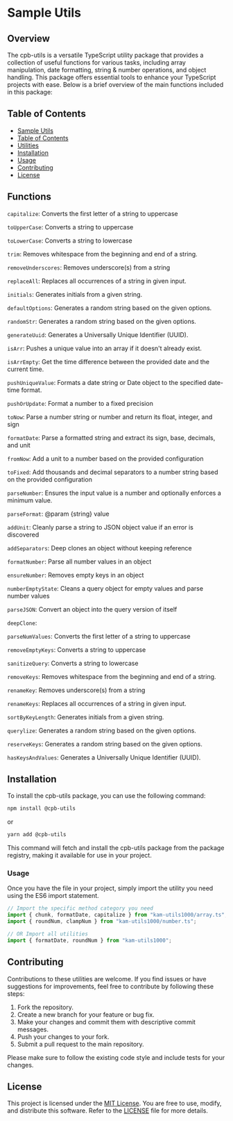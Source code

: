 # Sample Utils

## Overview

The cpb-utils is a versatile TypeScript utility package that provides a collection of useful functions for various tasks, including array manipulation, date formatting, string & number operations, and object handling. This package offers essential tools to enhance your TypeScript projects with ease. Below is a brief overview of the main functions included in this package:

## Table of Contents

* [Sample Utils](./#cpb-utils)
* [Table of Contents](./#table-of-contents)
* [Utilities](./#Functions)
* [Installation](./#Installation)
* [Usage](./#Usage)
* [Contributing](./#contributing)
* [License](./#license)

## Functions

`capitalize`: Converts the first letter of a string to uppercase

`toUpperCase`: Converts a string to uppercase

`toLowerCase`: Converts a string to lowercase

`trim`: Removes whitespace from the beginning and end of a string.

`removeUnderscores`: Removes underscore(s) from a string

`replaceAll`: Replaces all occurrences of a string in given input.

`initials`: Generates initials from a given string.

`defaultOptions`: Generates a random string based on the given options.

`randomStr`: Generates a random string based on the given options.

`generateUuid`: Generates a Universally Unique Identifier (UUID).

`isArr`: Pushes a unique value into an array if it doesn't already exist.

`isArrEmpty`: Get the time difference between the provided date and the current time.

`pushUniqueValue`: Formats a date string or Date object to the specified date-time format.

`pushOrUpdate`: Format a number to a fixed precision

`toNow`: Parse a number string or number and return its float, integer, and sign

`formatDate`: Parse a formatted string and extract its sign, base, decimals, and unit

`fromNow`: Add a unit to a number based on the provided configuration

`toFixed`: Add thousands and decimal separators to a number string based on the provided configuration

`parseNumber`: Ensures the input value is a number and optionally enforces a minimum value.

`parseFormat`: @param {string} value

`addUnit`: Cleanly parse a string to JSON object value if an error is discovered

`addSeparators`: Deep clones an object without keeping reference

`formatNumber`: Parse all number values in an object

`ensureNumber`: Removes empty keys in an object

`numberEmptyState`: Cleans a query object for empty values and parse number values

`parseJSON`: Convert an object into the query version of itself

`deepClone`:

`parseNumValues`: Converts the first letter of a string to uppercase

`removeEmptyKeys`: Converts a string to uppercase

`sanitizeQuery`: Converts a string to lowercase

`removeKeys`: Removes whitespace from the beginning and end of a string.

`renameKey`: Removes underscore(s) from a string

`renameKeys`: Replaces all occurrences of a string in given input.

`sortByKeyLength`: Generates initials from a given string.

`querylize`: Generates a random string based on the given options.

`reserveKeys`: Generates a random string based on the given options.

`hasKeysAndValues`: Generates a Universally Unique Identifier (UUID).

## Installation

To install the cpb-utils package, you can use the following command:

```bash
npm install @cpb-utils
```

or

```bash
yarn add @cpb-utils
```

This command will fetch and install the cpb-utils package from the package registry, making it available for use in your project.

### Usage

Once you have the file in your project, simply import the utility you need using the ES6 import statement.

```typescript
// Import the specific method category you need
import { chunk, formatDate, capitalize } from "kam-utils1000/array.ts";
import { roundNum, clampNum } from "kam-utils1000/number.ts";

// OR Import all utilities
import { formatDate, roundNum } from "kam-utils1000";
```

## Contributing

Contributions to these utilities are welcome. If you find issues or have suggestions for improvements, feel free to contribute by following these steps:

1. Fork the repository.
2. Create a new branch for your feature or bug fix.
3. Make your changes and commit them with descriptive commit messages.
4. Push your changes to your fork.
5. Submit a pull request to the main repository.

Please make sure to follow the existing code style and include tests for your changes.

## License

This project is licensed under the [MIT License](https://github.com/Kamsi-yonna/Check-package-beta/blob/main/LICENSE/README.md). You are free to use, modify, and distribute this software. Refer to the [LICENSE](https://github.com/Kamsi-yonna/Check-package-beta/blob/main/LICENSE/README.md) file for more details.
